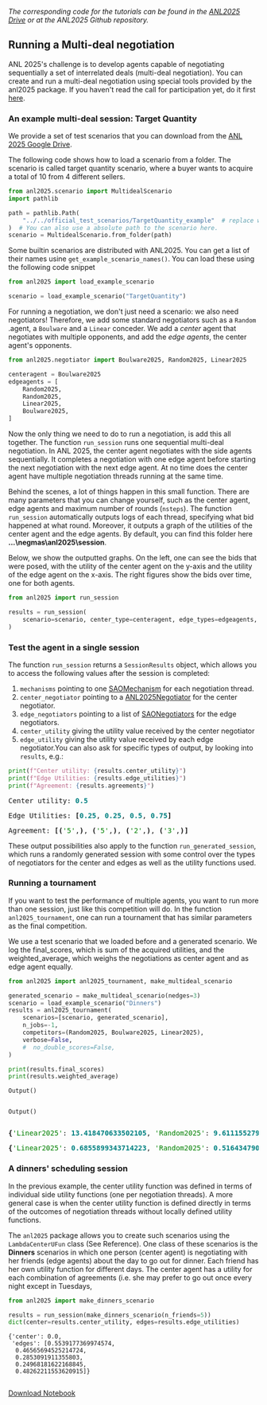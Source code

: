 *The corresponding code for the tutorials can be found in the [ANL2025 Drive](https://drive.google.com/drive/folders/1xc5qt7XlZQQv6q1NVnu2vP6Ou-YOQUms?usp=drive_link) or at the ANL2025 Github repository.*

## Running a Multi-deal negotiation

ANL 2025's challenge is to develop agents capable of negotiating sequentially a set of interrelated deals (multi-deal negotiation). You can create and run a multi-deal negotiation using special tools provided by the anl2025 package. If you haven't read the call for participation yet, do it first [here](https://drive.google.com/drive/folders/1xc5qt7XlZQQv6q1NVnu2vP6Ou-YOQUms?usp=drive_link).

### An example multi-deal session: Target Quantity
We provide a set of test scenarios that you can download from the [ANL 2025 Google Drive](https://drive.google.com/drive/folders/1xc5qt7XlZQQv6q1NVnu2vP6Ou-YOQUms?usp=drive_link).

The following code shows how to load a scenario from a folder.  The scenario is called target quantity scenario, where a buyer wants to acquire a total of 10 from 4 different sellers.

```python
from anl2025.scenario import MultidealScenario
import pathlib

path = pathlib.Path(
    "../../official_test_scenarios/TargetQuantity_example"  # replace with the actual path.
)  # You can also use a absolute path to the scenario here.
scenario = MultidealScenario.from_folder(path)
```

Some builtin scenarios are distributed with ANL2025. You can get a list of their names usine `get_example_scenario_names()`. You can load these using the following code snippet



```python
from anl2025 import load_example_scenario

scenario = load_example_scenario("TargetQuantity")
```

For running a negotiation, we don't just need a scenario: we also need negotiators! Therefore, we add some standard negotiators such as a `Random` .agent, a `Boulware` and a `Linear` conceder. We add a *center*  agent that negotiates with multiple opponents, and add the *edge agents*, the center agent's opponents.




```python
from anl2025.negotiator import Boulware2025, Random2025, Linear2025

centeragent = Boulware2025
edgeagents = [
    Random2025,
    Random2025,
    Linear2025,
    Boulware2025,
]
```

Now the only thing we need to do to run a negotiation, is add this all together. The function `run_session` runs one sequential multi-deal negotiation. In ANL 2025, the center agent negotiates with the side agents sequentially. It completes a negotiation with one edge agent before starting the next negotiation with the next edge agent. At no time does the center agent have multiple negotiation threads running at the same time.

Behind the scenes, a lot of things happen in this small function. There are many parameters that you can change yourself, such as the center agent, edge agents and maximum number of rounds (`nsteps`). The function `run_session` automatically outputs logs of each thread, specifying what bid happened at what round. Moreover, it outputs a graph of the utilities of the center agent and the edge agents. By default, you can find this folder here **...\negmas\anl2025\session**.

Below, we show the outputted graphs. On the left, one can see the bids that were posed, with the utility of the center agent on the y-axis and the utility of the edge agent on the x-axis. The right figures show the bids over time, one for both agents.


```python
from anl2025 import run_session

results = run_session(
    scenario=scenario, center_type=centeragent, edge_types=edgeagents, nsteps=10
)
```

### Test the agent in a single session
The function `run_session` returns a `SessionResults` object, which allows you to access the following values after the session is completed:

1. `mechanisms` pointing to one [SAOMechanism](https://negmas.readthedocs.io/en/latest/api/negmas.sao.SAOMechanism.html#saomechanism) for each negotiation thread.
2. `center_negotiator` pointing to a [ANL2025Negotiator](https://autoneg.github.io/anl2025/reference/#anl2025.negotiator.ANL2025Negotiator) for the center negotiator.
3. `edge_negotiators` pointing to a list of [SAONegotiators](https://negmas.readthedocs.io/en/latest/api/negmas.sao.SAONegotiator.html#saonegotiator) for the edge negotiators.
4. `center_utility` giving the utility value received by the center negotiator
5. `edge_utility` giving the utility value received by each edge negotiator.You can also ask for specific types of output, by looking into `results`, e.g.:


```python
print(f"Center utility: {results.center_utility}")
print(f"Edge Utilities: {results.edge_utilities}")
print(f"Agreement: {results.agreements}")
```


<pre style="white-space:pre;overflow-x:auto;line-height:normal;font-family:Menlo,'DejaVu Sans Mono',consolas,'Courier New',monospace">Center utility: <span style="color: #008080; text-decoration-color: #008080; font-weight: bold">0.5</span>
</pre>




<pre style="white-space:pre;overflow-x:auto;line-height:normal;font-family:Menlo,'DejaVu Sans Mono',consolas,'Courier New',monospace">Edge Utilities: <span style="font-weight: bold">[</span><span style="color: #008080; text-decoration-color: #008080; font-weight: bold">0.25</span>, <span style="color: #008080; text-decoration-color: #008080; font-weight: bold">0.25</span>, <span style="color: #008080; text-decoration-color: #008080; font-weight: bold">0.5</span>, <span style="color: #008080; text-decoration-color: #008080; font-weight: bold">0.75</span><span style="font-weight: bold">]</span>
</pre>




<pre style="white-space:pre;overflow-x:auto;line-height:normal;font-family:Menlo,'DejaVu Sans Mono',consolas,'Courier New',monospace">Agreement: <span style="font-weight: bold">[(</span><span style="color: #008000; text-decoration-color: #008000">'5'</span>,<span style="font-weight: bold">)</span>, <span style="font-weight: bold">(</span><span style="color: #008000; text-decoration-color: #008000">'5'</span>,<span style="font-weight: bold">)</span>, <span style="font-weight: bold">(</span><span style="color: #008000; text-decoration-color: #008000">'2'</span>,<span style="font-weight: bold">)</span>, <span style="font-weight: bold">(</span><span style="color: #008000; text-decoration-color: #008000">'3'</span>,<span style="font-weight: bold">)]</span>
</pre>



These output possibilities also apply to the function `run_generated_session`, which runs a randomly generated session with some control over the types of negotiators for the center and edges as well as the utility functions used.


### Running a tournament
If you want to test the performance of multiple agents, you want to run more than one session, just like this competition will do. In the function `anl2025_tournament`, one can run a tournament that has similar parameters as the final competition.

We use a test scenario that we loaded before and a generated scenario. We log the final_scores, which is sum of the acquired utilities, and the weighted_average, which weighs the negotiations as center agent and as edge agent equally.




```python
from anl2025 import anl2025_tournament, make_multideal_scenario

generated_scenario = make_multideal_scenario(nedges=3)
scenario = load_example_scenario("Dinners")
results = anl2025_tournament(
    scenarios=[scenario, generated_scenario],
    n_jobs=-1,
    competitors=(Random2025, Boulware2025, Linear2025),
    verbose=False,
    #  no_double_scores=False,
)

print(results.final_scores)
print(results.weighted_average)
```


    Output()



<pre style="white-space:pre;overflow-x:auto;line-height:normal;font-family:Menlo,'DejaVu Sans Mono',consolas,'Courier New',monospace"></pre>




    Output()



<pre style="white-space:pre;overflow-x:auto;line-height:normal;font-family:Menlo,'DejaVu Sans Mono',consolas,'Courier New',monospace"></pre>




<pre style="white-space:pre;overflow-x:auto;line-height:normal;font-family:Menlo,'DejaVu Sans Mono',consolas,'Courier New',monospace"><span style="font-weight: bold">{</span><span style="color: #008000; text-decoration-color: #008000">'Linear2025'</span>: <span style="color: #008080; text-decoration-color: #008080; font-weight: bold">13.418470633502105</span>, <span style="color: #008000; text-decoration-color: #008000">'Random2025'</span>: <span style="color: #008080; text-decoration-color: #008080; font-weight: bold">9.6111552791708</span>, <span style="color: #008000; text-decoration-color: #008000">'Boulware2025'</span>: <span style="color: #008080; text-decoration-color: #008080; font-weight: bold">16.971885649951343</span><span style="font-weight: bold">}</span>
</pre>




<pre style="white-space:pre;overflow-x:auto;line-height:normal;font-family:Menlo,'DejaVu Sans Mono',consolas,'Courier New',monospace"><span style="font-weight: bold">{</span><span style="color: #008000; text-decoration-color: #008000">'Linear2025'</span>: <span style="color: #008080; text-decoration-color: #008080; font-weight: bold">0.6855899343714223</span>, <span style="color: #008000; text-decoration-color: #008000">'Random2025'</span>: <span style="color: #008080; text-decoration-color: #008080; font-weight: bold">0.5164347909558907</span>, <span style="color: #008000; text-decoration-color: #008000">'Boulware2025'</span>: <span style="color: #008080; text-decoration-color: #008080; font-weight: bold">1.0861602907401176</span><span style="font-weight: bold">}</span>
</pre>



### A dinners' scheduling session

In the previous example, the center utility function was defined in terms of individual side utility functions (one per negotiation threads). A more general case is when the center utility function is defined directly in terms of the outcomes of negotiation threads without locally defined utility functions.

The `anl2025` package allows you to create such scenarios using the `LambdaCenterUFun` class (See Reference). One class of these scenarios is the **Dinners** scenarios in which one person (center agent) is negotiating with her friends (edge agents) about the day to go out for dinner. Each friend has her own utility function for different days. The center agent has a utility for each combination of agreements (i.e. she may prefer to go out once every night except in Tuesdays,


```python
from anl2025 import make_dinners_scenario

results = run_session(make_dinners_scenario(n_friends=5))
dict(center=results.center_utility, edges=results.edge_utilities)
```




    {'center': 0.0,
     'edges': [0.5539177369974574,
      0.46565694525214724,
      0.2853091911355803,
      0.24968181622168845,
      0.48262211553620915]}




```python
```
[Download Notebook](/anl2025/tutorials/notebooks/Tutorial_run_a_negotiation.ipynb)
